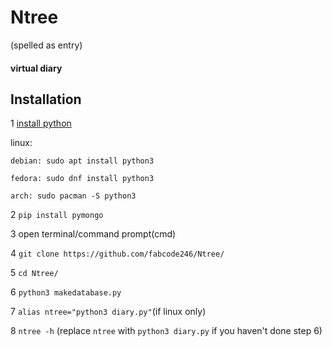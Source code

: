 # Ntree
(spelled as entry)
#### virtual diary

## Installation
1 [install python](https://python.org/)

  linux:

    debian: sudo apt install python3

    fedora: sudo dnf install python3

    arch: sudo pacman -S python3

2 `pip install pymongo`

3 open terminal/command prompt(cmd)

4 `git clone https://github.com/fabcode246/Ntree/`

5 `cd Ntree/`

6 `python3 makedatabase.py`

7 `alias ntree="python3 diary.py"`(if linux only)

8 `ntree -h` (replace `ntree` with `python3 diary.py` if you haven't done step 6)

